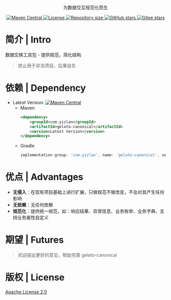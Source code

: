 <p align="center">
  为数据交互规范化而生
</p>

<p align="center">
  <a href="https://central.sonatype.com/search?namespace=com.yizlan&name=gelato-canonical">
    <img alt="Maven Central" src="https://img.shields.io/maven-central/v/com.yizlan/gelato-canonical.svg?style=flat-square">
  </a>

  <a href="https://www.apache.org/licenses/LICENSE-2.0">
    <img alt="License" src="https://img.shields.io/badge/license-Apache%202-4EB1BA.svg">
  </a>

  <a href="https://github.com/sosiao/gelato-canonical">
    <img alt="Repository size" src="https://img.shields.io/github/repo-size/sosiao/gelato-canonical.svg?logo=git">
  </a>

  <a href="https://github.com/sosiao/gelato-canonical">
    <img alt="GitHub stars" src="https://img.shields.io/github/stars/sosiao/gelato-canonical?style=flat&logo=github">
  </a>
  <a href="https://gitee.com/sosiao/gelato-canonical">
    <img alt="Gitee stars" src="https://gitee.com/sosiao/gelato-canonical/badge/star.svg?theme=white">
  </a>
</p>

# 简介 | Intro

数据交换工具包 - 提供规范，简化结构

> 禁止用于非法项目，后果自负

# 依赖 | Dependency

- Latest Version: [![Maven Central](https://img.shields.io/maven-central/v/com.yizlan/gelato-canonical.svg)](https://central.sonatype.com/search?namespace=com.yizlan&name=gelato-canonical)
  - Maven 
    ```xml
    <dependency>
        <groupId>com.yizlan</groupId>
        <artifactId>gelato-canonical</artifactId>
        <version>Latest Version</version>
    </dependency>
    ```
  - Gradle
    ```groovy
    implementation group: 'com.yizlan', name: 'gelato-canonical', version: 'Latest Version'
    ```

# 优点 | Advantages

- **无侵入**：在现有项目基础上进行扩展，只做规范不做改变，不会对其产生任何影响
- **无依赖**：无任何依赖
- **规范化**：提供统一规范，如：响应结果、异常信息、业务枚举、业务字典，支持业务属性自定义

# 期望 | Futures

> 欢迎提出更好的意见，帮助完善 gelato-canonical

# 版权 | License

[Apache License 2.0](https://www.apache.org/licenses/LICENSE-2.0)
